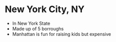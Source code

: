 # New York City, NY

- In New York State
- Made up of 5 borroughs 
- Manhattan is fun for raising kids but expensive
